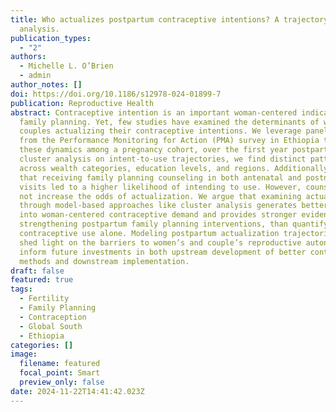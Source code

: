 ```yaml
---
title: Who actualizes postpartum contraceptive intentions? A trajectory cluster
  analysis.
publication_types:
  - "2"
authors:
  - Michelle L. O’Brien
  - admin
author_notes: []
doi: https://doi.org/10.1186/s12978-024-01899-7
publication: Reproductive Health
abstract: Contraceptive intention is an important woman-centered indicator for
  family planning. Yet, few studies have examined the determinants of women or
  couples actualizing their contraceptive intentions. We leverage panel data
  from the Performance Monitoring for Action (PMA) survey in Ethiopia to examine
  these dynamics among a pregnancy cohort, over the first year postpartum. Using
  cluster analysis on intent-to-use trajectories, we find distinct patterns
  across wealth categories, education levels, and regions. Additionally, we find
  that receiving family planning counseling in both antenatal and postnatal care
  visits led to a higher likelihood of intending to use. However, counseling did
  not increase the odds of actualization. We argue that examining actualization
  through model-based approaches like cluster analysis generates better insight
  into woman-centered contraceptive demand and provides stronger evidence for
  strengthening postpartum family planning interventions, than quantifying
  contraceptive use alone. Modeling postpartum actualization trajectories can
  shed light on the barriers to women’s and couple’s reproductive autonomy and
  inform future investments in both upstream development of better contraceptive
  methods and downstream implementation.
draft: false
featured: true
tags:
  - Fertility
  - Family Planning
  - Contraception
  - Global South
  - Ethiopia
categories: []
image:
  filename: featured
  focal_point: Smart
  preview_only: false
date: 2024-11-22T14:41:42.023Z
---
```

